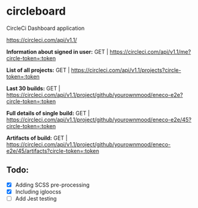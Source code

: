 # circleboard

CircleCi Dashboard application

https://circleci.com/api/v1.1/

**Information about signed in user:**
GET | https://circleci.com/api/v1.1/me?circle-token=:token

**List of all projects:**
GET | https://circleci.com/api/v1.1/projects?circle-token=:token

**Last 30 builds:**
GET | https://circleci.com/api/v1.1/project/github/yourownmood/eneco-e2e?circle-token=:token

**Full details of single build:**
GET | https://circleci.com/api/v1.1/project/github/yourownmood/eneco-e2e/45?circle-token=:token

**Artifacts of build:**
GET | https://circleci.com/api/v1.1/project/github/yourownmood/eneco-e2e/45/artifacts?circle-token=:token

## Todo:

- [x] Adding SCSS pre-processing
- [x] Including igloocss
- [ ] Add Jest testing
